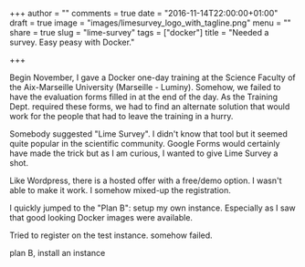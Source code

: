 +++
author = ""
comments = true
date = "2016-11-14T22:00:00+01:00"
draft = true
image = "images/limesurvey_logo_with_tagline.png"
menu = ""
share = true
slug = "lime-survey"
tags = ["docker"]
title = "Needed a survey. Easy peasy with Docker."

+++

Begin November, I gave a Docker one-day training at the Science Faculty of the Aix-Marseille University (Marseille - Luminy). Somehow, we failed to have the evaluation forms filled in at the end of the day. As the Training Dept. required these forms, we had to find an alternate solution that would work for the people that had to leave the training in a hurry. 

Somebody suggested "Lime Survey". I didn't know that tool but it seemed quite popular in the scientific community. Google Forms would certainly have made the trick but as I am curious, I wanted to give Lime Survey a shot.

Like Wordpress, there is a hosted offer with a free/demo option. I wasn't able to make it work. I somehow mixed-up the registration.

I quickly jumped to the "Plan B": setup my own instance. Especially as I saw that good looking Docker images were available.

Tried to register on the test instance. somehow failed.

plan B, install an instance